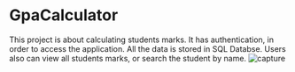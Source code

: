 # GpaCalculator

This project is about calculating students marks. It has authentication, in order to access the application. All the data is stored in 
SQL Databse. Users also can view all students marks, or search the student by name.
![capture](https://user-images.githubusercontent.com/28334067/49229322-392e3980-f428-11e8-83ef-35411de33fb5.PNG)
